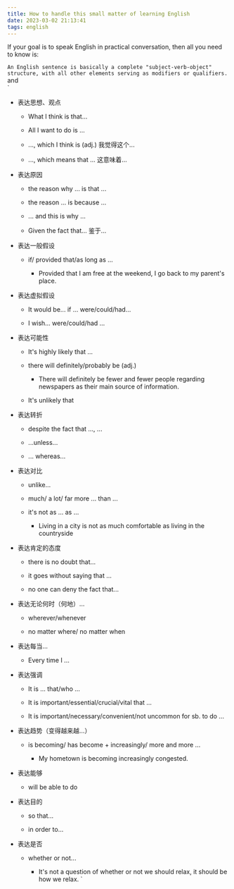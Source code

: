 ```yaml
---
title: How to handle this small matter of learning English
date: 2023-03-02 21:13:41
tags: english
---
```

If your goal is to speak English in practical conversation, then all you need to know is:
<!--more-->
`An English sentence is basically a complete "subject-verb-object" structure, with all other elements serving as modifiers or qualifiers.`
<br/>
and
<br />
` 
-   表达思想、观点
    
    -   What I think is that...
        
    -   All I want to do is ...
        
    -   ..., which I think is (adj.) 我觉得这个...
        
    -   ..., which means that ... 这意味着...
        
-   表达原因
    
    -   the reason why ... is that ...
        
    -   the reason ... is because ...
        
    -   ... and this is why ...
        
    -   Given the fact that... 鉴于...
        
-   表达一般假设
    
    -   if/ provided that/as long as ...
        
        -   Provided that I am free at the weekend, I go back to my parent's place.
            
-   表达虚拟假设
    
    -   It would be... if ... were/could/had...
        
    -   I wish... were/could/had ...
        
-   表达可能性
    
    -   It's highly likely that ...
        
    -   there will definitely/probably be (adj.)
        
        -   There will definitely be fewer and fewer people regarding newspapers as their main source of information.
            
    -   It's unlikely that
        
-   表达转折
    
    -   despite the fact that ..., ...
        
    -   ...unless...
        
    -   ... whereas...
        
-   表达对比
    
    -   unlike...
        
    -   much/ a lot/ far more ... than ...
        
    -   it's not as ... as ...
        
        -   Living in a city is not as much comfortable as living in the countryside
            
-   表达肯定的态度
    
    -   there is no doubt that...
        
    -   it goes without saying that ...
        
    -   no one can deny the fact that...
        
-   表达无论何时（何地）...
    
    -   wherever/whenever
        
    -   no matter where/ no matter when
        
-   表达每当...
    
    -   Every time I ...
        
-   表达强调
    
    -   It is ... that/who ...
        
    -   It is important/essential/crucial/vital that ...
        
    -   It is important/necessary/convenient/not uncommon for sb. to do ...
        
-   表达趋势（变得越来越...）
    
    -   is becoming/ has become + increasingly/ more and more ...
        
        -   My hometown is becoming increasingly congested.
            
-   表达能够
    
    -   will be able to do
        
-   表达目的
    
    -   so that...
        
    -   in order to...
        
-   表达是否
    
    -   whether or not...
        
        -   It's not a question of whether or not we should relax, it should be how we relax.
`